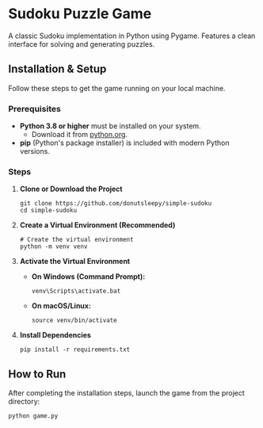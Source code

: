 # Sudoku Puzzle Game

A classic Sudoku implementation in Python using Pygame. Features a clean interface for solving and generating puzzles.

## Installation & Setup

Follow these steps to get the game running on your local machine.

### Prerequisites

*   **Python 3.8 or higher** must be installed on your system.
    *   Download it from [python.org](https://python.org).
*   **pip** (Python's package installer) is included with modern Python versions.

### Steps

1.  **Clone or Download the Project**
    ```
    git clone https://github.com/donutsleepy/simple-sudoku
    cd simple-sudoku
    ```

2.  **Create a Virtual Environment (Recommended)**
    ```
    # Create the virtual environment
    python -m venv venv
    ```
    
3.  **Activate the Virtual Environment**
    *   **On Windows (Command Prompt):**
        ```
        venv\Scripts\activate.bat
        ```
    *   **On macOS/Linux:**
        ```
        source venv/bin/activate
        ```

4.  **Install Dependencies**
    ```
    pip install -r requirements.txt
    ```

## How to Run

After completing the installation steps, launch the game from the project directory:
```
python game.py
```

